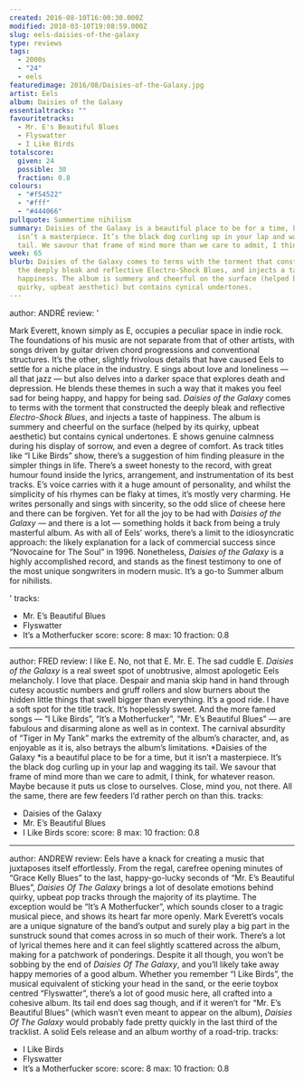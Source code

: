 ```yaml
---
created: 2016-08-10T16:00:30.000Z
modified: 2018-03-10T19:08:59.000Z
slug: eels-daisies-of-the-galaxy
type: reviews
tags:
  - 2000s
  - "24"
  - eels
featuredimage: 2016/08/Daisies-of-the-Galaxy.jpg
artist: Eels
album: Daisies of the Galaxy
essentialtracks: ""
favouritetracks:
  - Mr. E's Beautiful Blues
  - Flyswatter
  - I Like Birds
totalscore:
  given: 24
  possible: 30
  fraction: 0.8
colours:
  - "#f54522"
  - "#fff"
  - "#444066"
pullquote: Summertime nihilism
summary: Daisies of the Galaxy is a beautiful place to be for a time, but it
  isn’t a masterpiece. It’s the black dog curling up in your lap and wagging its
  tail. We savour that frame of mind more than we care to admit, I think.
week: 65
blurb: Daisies of the Galaxy comes to terms with the torment that constructed
  the deeply bleak and reflective Electro-Shock Blues, and injects a taste of
  happiness. The album is summery and cheerful on the surface (helped by its
  quirky, upbeat aesthetic) but contains cynical undertones.
---
```

author: ANDRÉ
review: '<div class="_d97"><p>Mark Everett, known simply as E, occupies a
  peculiar space in indie rock. The foundations of his music are not separate
  from that of other artists, with songs driven by guitar driven chord
  progressions and conventional structures. It’s the other, slightly frivolous
  details that have caused Eels to settle for a niche place in the industry. E
  sings about love and loneliness — all that jazz — but also delves into a
  darker space that explores death and depression. He blends these themes in
  such a way that it makes you feel sad for being happy, and happy for being
  sad. <em>Daisies of the Galaxy</em> comes to terms with the torment that
  constructed the deeply bleak and reflective <em>Electro-Shock Blues</em>, and
  injects a taste of happiness. The album is summery and cheerful on the surface
  (helped by its quirky, upbeat aesthetic) but contains cynical undertones. E
  shows genuine calmness during his display of sorrow, and even a degree of
  comfort. As track titles like “I Like Birds” show, there’s a suggestion of him
  finding pleasure in the simpler things in life. There’s a sweet
  honesty&nbsp;to the record, with great humour found inside the lyrics,
  arrangement, and instrumentation of its best tracks. E’s voice carries with it
  a huge amount of personality, and whilst the simplicity of his rhymes can be
  flaky at times, it’s mostly very charming. He writes personally and sings with
  sincerity, so the odd slice of cheese here and there can be forgiven. Yet for
  all the joy to be had with <em>Daisies of the Galaxy —&nbsp;</em>and there is
  a lot — something holds it back from being a truly masterful album. As with
  all of Eels’ works, there’s a limit to the idiosyncratic approach: the likely
  explanation for a lack of commercial success since “Novocaine for The Soul” in
  1996. Nonetheless, <em>Daisies of the Galaxy</em> is a highly accomplished
  record, and stands as the finest testimony to one of the most unique
  songwriters in modern music. It’s a go-to Summer album for
  nihilists.</p></div>'
tracks:
  - Mr. E’s Beautiful Blues
  - ­Flyswatter
  - ­It’s a Motherfucker
score:
  score: 8
  max: 10
  fraction: 0.8
---
author: FRED
review: I like E. No, not that E. Mr. E. The sad cuddle E. *Daisies of the
  Galaxy* is a real sweet spot of unobtrusive, almost apologetic Eels
  melancholy. I love that place. Despair and mania skip hand in hand through
  cutesy acoustic numbers and gruff rollers and slow burners about the hidden
  little things that swell bigger than everything. It’s a good ride. I have a
  soft spot for the title track. It’s hopelessly sweet. And the more famed songs
  — “I Like Birds”, “It’s a Motherfucker”, “Mr. E’s Beautiful Blues” — are
  fabulous and disarming alone as well as in context. The carnival absurdity of
  “Tiger in My Tank” marks the extremity of the album’s character, and, as
  enjoyable as it is, also betrays the album’s limitations. *Daisies of the
  Galaxy *is a beautiful place to be for a time, but it isn’t a masterpiece.
  It’s the black dog curling up in your lap and wagging its tail. We savour that
  frame of mind more than we care to admit, I think, for whatever reason. Maybe
  because it puts us close to ourselves. Close, mind you, not there. All the
  same, there are few feeders I’d rather perch on than this.
tracks:
  - Daisies of the Galaxy
  - ­Mr. E’s Beautiful Blues
  - ­I Like Birds
score:
  score: 8
  max: 10
  fraction: 0.8
---
author: ANDREW
review: Eels have a knack for creating a music that juxtaposes itself
  effortlessly. From the regal, carefree opening minutes of “Grace Kelly Blues”
  to the last, happy-go-lucky seconds of “Mr. E’s Beautiful Blues”, *Daisies Of
  The Galaxy* brings a lot of desolate emotions behind quirky, upbeat pop tracks
  through the majority of its playtime. The exception would be “It’s A
  Motherfucker”, which sounds closer to a tragic musical piece, and shows its
  heart far more openly. Mark Everett’s vocals are a unique signature of the
  band’s output and surely play a big part in the sunstruck sound that comes
  across in so much of their work. There’s a lot of lyrical themes here and it
  can feel slightly scattered across the album, making for a patchwork of
  ponderings. Despite it all though, you won’t be sobbing by the end of *Daisies
  Of The Galaxy*, and you’ll likely take away happy memories of a good album.
  Whether you remember “I Like Birds”, the musical equivalent of sticking your
  head in the sand, or the eerie toybox centred “Flyswatter”, there’s a lot of
  good music here, all crafted into a cohesive album. Its tail end does sag
  though, and if it weren’t for “Mr. E’s Beautiful Blues” (which wasn’t even
  meant to appear on the album), *Daisies Of The Galaxy* would probably fade
  pretty quickly in the last third of the tracklist. A solid Eels release and an
  album worthy of a road-trip.
tracks:
  - I Like Birds
  - ­Flyswatter
  - ­It’s a Motherfucker
score:
  score: 8
  max: 10
  fraction: 0.8
